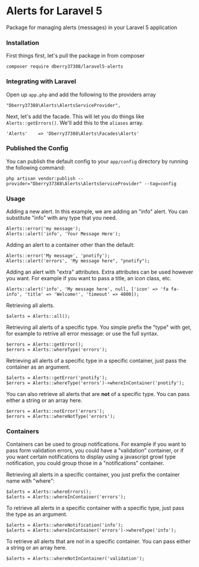 # Alerts for Laravel 5

Package for managing alerts (messages) in your Laravel 5 application

### Installation

First things first, let's pull the package in from composer

```
composer require dberry37388/laravel5-alerts
```

### Integrating with Laravel

Open up ```app.php``` and add the following to the providers array

```
"Dberry37388\Alerts\AlertsServiceProvider",
```

Next, let's add the facade. This will let you do things like ```Alerts::getErrors()```. We'll add this to the
```aliases``` array.

```
'Alerts'    => 'Dberry37388\Alerts\Facades\Alerts'
```

### Published the Config
You can publish the default config to your ```app/config``` directory by running the following command:

```
php artisan vendor:publish --provider="Dberry37388\Alerts\AlertsServiceProvider" --tag=config
```

### Usage

Adding a new alert. In this example, we are adding an "info" alert. You can substitute "info" with any type that you need.

```
Alerts::error('my message');
Alerts::alert('info', 'Your Message Here');
```

Adding an alert to a container other than the default:

```
Alerts::error('My message', 'pnotify');
Alerts::alert('errors', 'My message here", "pnotify");
```

Adding an alert with "extra" attributes. Extra attributes can be used however you want. For example if you want to pass
a title, an icon class, etc.

```
Alerts::alert('info', 'My message here', null, ['icon' => 'fa fa-info', 'title' => 'Welcome!', 'timeout' => 4000]);
```

Retrieving all alerts.

```
$alerts = Alerts::all();
```

Retrieving all alerts of a specific type.
You simple prefix the "type" with get, for example to retrive all error message: or use the full syntax.

```
$errors = Alerts::getError();
$errors = Alerts::whereType('errors');
```

Retrieving all alerts of a specific type in a specific container, just pass the container as an argument.

```
$alerts = Alerts::getError('pnotify');
$errors = Alerts::whereType('errors')->whereInContainer('pnotify');
```

You can also retrieve all alerts that are **not** of a specific type. You can pass either a string or an array here.

```
$errors = Alerts::notError('errors');
$errors = Alerts::whereNotType('errors');
```

### Containers
Containers can be used to group notifications. For example if you want to pass form validation errors, you could have
a "validation" container, or if you want certain notifications to display using a javascript growl type notification,
you could group those in a "notifications" container.

Retrieving all alerts in a specific container, you just prefix the container name with "where":

```
$alerts = Alerts::whereErrors();
$alerts = Alerts::whereInContainer('errors');
```

To retrieve all alerts in a specific container with a specific type, just pass the type as an argument.

```
$alerts = Alerts::whereNotification('info');
$alerts = Alerts::whereInContainer('errors')->whereType('info');
```

To retrieve all alerts that are not in a specific container. You can pass either a string or an array here.

```
$alerts = Alerts::whereNotInContainer('validation');
```
